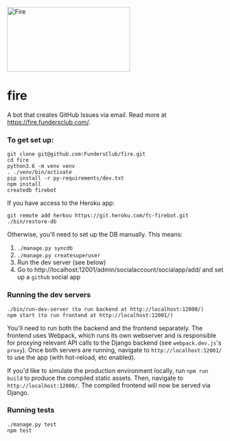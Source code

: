 <img src="https://cloud.githubusercontent.com/assets/899450/23774315/f3983d3a-04d7-11e7-9ee7-a02e436755cf.png" alt="Fire" width="286" height="150">

# fire

A bot that creates GitHub Issues via email. Read more at https://fire.fundersclub.com/.

### To get set up:
```
git clone git@github.com:FundersClub/fire.git
cd fire
python3.6 -m venv venv
. ./venv/bin/activate
pip install -r py-requirements/dev.txt
npm install
createdb firebot
```

If you have access to the Heroku app:
```
git remote add herkou https://git.heroku.com/fc-firebot.git
./bin/restore-db
```

Otherwise, you'll need to set up the DB manually. This means:

1. `./manage.py syncdb`
2. `./manage.py createsuperuser`
3. Run the dev server (see below)
4. Go to http://localhost:12001/admin/socialaccount/socialapp/add/ and set up a `github` social app

### Running the dev servers
```
./bin/run-dev-server (to run backend at http://localhost:12000/)
npm start (to run frontend at http://localhost:12001/)
```
You'll need to run both the backend and the frontend separately. The frontend uses Webpack, which runs its own webserver and is responsible for proxying relevant API calls to the Django backend (see `webpack.dev.js`'s `proxy`). Once both servers are running, navigate to `http://localhost:12001/` to use the app (with hot-reload, etc enabled).

If you'd like to simulate the production environment locally, run `npm run build` to produce the compiled static assets. Then, navigate to `http://localhost:12000/`. The compiled frontend will now be served via Django.

### Running tests
```
./manage.py test
npm test
```
